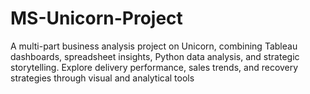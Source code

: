 # MS-Unicorn-Project
A multi-part business analysis project on Unicorn, combining Tableau dashboards, spreadsheet insights, Python data analysis, and strategic storytelling. Explore delivery performance, sales trends, and recovery strategies through visual and analytical tools
